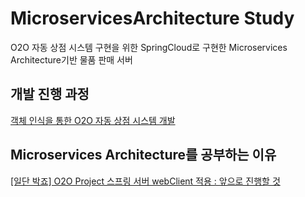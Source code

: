 # MicroservicesArchitecture Study
O2O 자동 상점 시스템 구현을 위한 SpringCloud로 구현한 Microservices Architecture기반 물품 판매 서버

## 개발 진행 과정
[객체 인식을 통한 O2O 자동 상점 시스템 개발](https://velog.io/@joon6093/series/%EC%97%B0%EA%B5%AC%EC%8B%A4-%EA%B3%BC%EC%A0%9C-%EA%B0%9D%EC%B2%B4-%EC%9D%B8%EC%8B%9D%EC%9D%84-%ED%86%B5%ED%95%9C-O2O-%EC%9E%90%EB%8F%99-%EC%83%81%EC%A0%90-%EC%8B%9C%EC%8A%A4%ED%85%9C-%EA%B0%9C%EB%B0%9C)

## Microservices Architecture를 공부하는 이유
[[일단 박죠] O2O Project 스프링 서버 webClient 적용 : 앞으로 진행할 것](https://velog.io/@joon6093/%EC%9D%BC%EB%8B%A8-%EB%B0%95%EC%A3%A0-O2O-Project-%EC%8A%A4%ED%94%84%EB%A7%81-%EC%84%9C%EB%B2%84-webClient-%EC%A0%81%EC%9A%A9)
